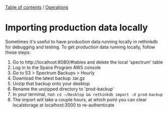 [Table of contents](../readme.md) / [Operations](./index.md)

# Importing production data locally

Sometimes it's useful to have production data running locally in rethinkdb for debugging and testing. To get production data running locally, follow these steps:

1. Go to http://localhost:8080/#tables and delete the local 'spectrum' table
2. Log in to the Space Program AWS console
3. Go to S3 > Spectrum Backups > Hourly
4. Download the latest backup .tar.gz
5. Unzip that backup onto your desktop
6. Rename the unzipped directory to 'prod-backup'
6. In your terminal, run: `cd ~/Desktop && rethinkdb import -d prod-backup`
7. The import will take a couple hours, at which point you can clear localstorage at localhost:3000 to re-authenticate
